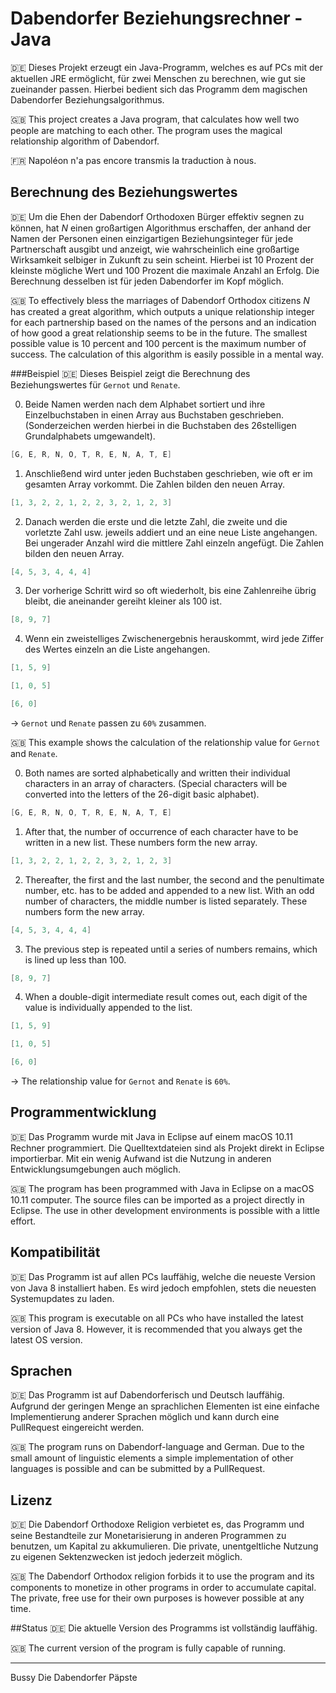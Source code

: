 # Dabendorfer Beziehungsrechner - Java
:de: Dieses Projekt erzeugt ein Java-Programm, welches es auf PCs mit der aktuellen JRE ermöglicht, für zwei Menschen zu berechnen, wie gut sie zueinander passen. Hierbei bedient sich das Programm dem magischen Dabendorfer Beziehungsalgorithmus.

:uk: This project creates a Java program, that calculates how well two people are matching to each other. The program uses the magical relationship algorithm of Dabendorf.

:fr: Napoléon n'a pas encore transmis la traduction à nous.

## Berechnung des Beziehungswertes
:de: Um die Ehen der Dabendorf Orthodoxen Bürger effektiv segnen zu können, hat _N_ einen großartigen Algorithmus erschaffen, der anhand der Namen der Personen einen einzigartigen Beziehungsinteger für jede Partnerschaft ausgibt und anzeigt, wie wahrscheinlich eine großartige Wirksamkeit selbiger in Zukunft zu sein scheint. Hierbei ist 10 Prozent der kleinste mögliche Wert und 100 Prozent die maximale Anzahl an Erfolg. Die Berechnung desselben ist für jeden Dabendorfer im Kopf möglich.

:uk: To effectively bless the marriages of Dabendorf Orthodox citizens _N_ has created a great algorithm, which outputs a unique relationship integer for each partnership based on the names of the persons and an indication of how good a great relationship seems to be in the future. The smallest possible value is 10 percent and 100 percent is the maximum number of success. The calculation of this algorithm is easily possible in a mental way.

###Beispiel
:de: Dieses Beispiel zeigt die Berechnung des Beziehungswertes für `Gernot` und `Renate`.

0. Beide Namen werden nach dem Alphabet sortiert und ihre Einzelbuchstaben in einen Array aus Buchstaben geschrieben. (Sonderzeichen werden hierbei in die Buchstaben des 26stelligen Grundalphabets umgewandelt).
 ``` java
[G, E, R, N, O, T, R, E, N, A, T, E]
```

1. Anschließend wird unter jeden Buchstaben geschrieben, wie oft er im gesamten Array vorkommt. Die Zahlen bilden den neuen Array.
 ``` java
[1, 3, 2, 2, 1, 2, 2, 3, 2, 1, 2, 3]
```

2. Danach werden die erste und die letzte Zahl, die zweite und die vorletzte Zahl usw. jeweils addiert und an eine neue Liste angehangen. Bei ungerader Anzahl wird die mittlere Zahl einzeln angefügt. Die Zahlen bilden den neuen Array.
 ``` java
[4, 5, 3, 4, 4, 4]
```

3. Der vorherige Schritt wird so oft wiederholt, bis eine Zahlenreihe übrig bleibt, die aneinander gereiht kleiner als 100 ist.
 ``` java
[8, 9, 7]
```

4. Wenn ein zweistelliges Zwischenergebnis herauskommt, wird jede Ziffer des Wertes einzeln an die Liste angehangen.
 ``` java
[1, 5, 9]
```
 ``` java
[1, 0, 5]
```
 ``` java
[6, 0]
```

-> `Gernot` und `Renate` passen zu `60%` zusammen.

:uk: This example shows the calculation of the relationship value for `Gernot` and `Renate`.

0. Both names are sorted alphabetically and written their individual characters in an array of characters. (Special characters will be converted into the letters of the 26-digit basic alphabet).
 ``` java
[G, E, R, N, O, T, R, E, N, A, T, E]
```

1. After that, the number of occurrence of each character have to be written in a new list. These numbers form the new array.
 ``` java
[1, 3, 2, 2, 1, 2, 2, 3, 2, 1, 2, 3]
```

2. Thereafter, the first and the last number, the second and the penultimate number, etc. has to be added and appended to a new list. With an odd number of characters, the middle number is listed separately. These numbers form the new array.
 ``` java
[4, 5, 3, 4, 4, 4]
```

3. The previous step is repeated until a series of numbers remains, which is lined up less than 100.
 ``` java
[8, 9, 7]
```

4. When a double-digit intermediate result comes out, each digit of the value is individually appended to the list.
 ``` java
[1, 5, 9]
```
 ``` java
[1, 0, 5]
```
 ``` java
[6, 0]
```

-> The relationship value for `Gernot` and `Renate` is `60%`.

## Programmentwicklung
:de: Das Programm wurde mit Java in Eclipse auf einem macOS 10.11 Rechner programmiert. Die Quelltextdateien sind als Projekt direkt in Eclipse importierbar. Mit ein wenig Aufwand ist die Nutzung in anderen Entwicklungsumgebungen auch möglich.

:uk: The program has been programmed with Java in Eclipse on a macOS 10.11 computer. The source files can be imported as a project directly in Eclipse. The use in other development environments is possible with a little effort.

## Kompatibilität
:de: Das Programm ist auf allen PCs lauffähig, welche die neueste Version von Java 8 installiert haben. Es wird jedoch empfohlen, stets die neuesten Systemupdates zu laden.

:uk: This program is executable on all PCs who have installed the latest version of Java 8. However, it is recommended that you always get the latest OS version.

## Sprachen
:de: Das Programm ist auf Dabendorferisch und Deutsch lauffähig. Aufgrund der geringen Menge an sprachlichen Elementen ist eine einfache Implementierung anderer Sprachen möglich und kann durch eine PullRequest eingereicht werden.

:uk: The program runs on Dabendorf-language and German. Due to the small amount of linguistic elements a simple implementation of other languages is possible and can be submitted by a PullRequest.

## Lizenz
:de: Die Dabendorf Orthodoxe Religion verbietet es, das Programm und seine Bestandteile zur Monetarisierung in anderen Programmen zu benutzen, um Kapital zu akkumulieren. Die private, unentgeltliche Nutzung zu eigenen Sektenzwecken ist jedoch jederzeit möglich.

:uk: The Dabendorf Orthodox religion forbids it to use the program and its components to monetize in other programs in order to accumulate capital. The private, free use for their own purposes is however possible at any time.

##Status
:de: Die aktuelle Version des Programms ist vollständig lauffähig.

:uk: The current version of the program is fully capable of running.


***

Bussy
Die Dabendorfer Päpste

